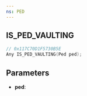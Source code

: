 ```yaml
---
ns: PED
---
```

## IS_PED_VAULTING

```c
// 0x117C70D1F5730B5E
Any IS_PED_VAULTING(Ped ped);
```

## Parameters
* **ped**:
